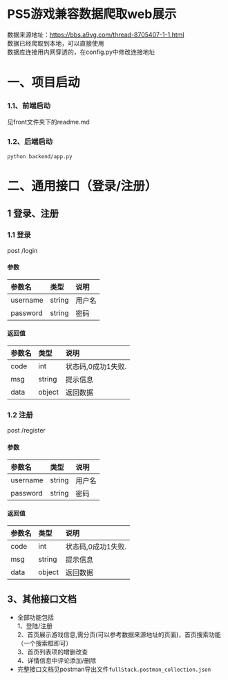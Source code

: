 # PS5游戏兼容数据爬取web展示
数据来源地址：https://bbs.a9vg.com/thread-8705407-1-1.html     
数据已经爬取到本地，可以直接使用     
数据库连接用内网穿透的，在config.py中修改连接地址
# 一、项目启动
### 1.1、前端启动
见front文件夹下的readme.md
### 1.2、后端启动
`python backend/app.py`


# 二、通用接口（登录/注册）
## 1 登录、注册
### 1.1 登录
post /login
#### 参数
| 参数名       | 类型 | 说明 |
|:----------| :--- | :--- |
|  username | string | 用户名|
|  password | string | 密码|

#### 返回值
| 参数名       | 类型 | 说明          |
|:----------| :--- |:------------|
|  code | int | 状态码,0成功1失败. |
|  msg | string | 提示信息        |
|  data | object | 返回数据        |

### 1.2 注册
post /register
#### 参数
| 参数名       | 类型 | 说明 |
|:----------| :--- | :--- |
|  username | string | 用户名|
|  password | string | 密码|

#### 返回值
| 参数名       | 类型 | 说明          |
|:----------| :--- |:------------|
|  code | int | 状态码,0成功1失败. |
|  msg | string | 提示信息        |
|  data | object | 返回数据        |

## 3、其他接口文档
- 全部功能包括   
1、登陆/注册   
2、首页展示游戏信息,需分页(可以参考数据来源地址的页面)，首页搜索功能（一个搜索框即可）   
3、首页列表项的增删改查   
4、详情信息中评论添加/删除   
- 完整接口文档见postman导出文件`fullStack.postman_collection.json`   
